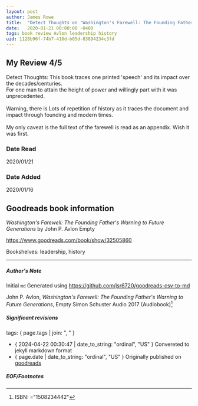 ```yaml
---
layout: post
author: James Rowe
title:  "Detect Thoughts on 'Washington's Farewell: The Founding Father's Warning to Future Generations'"
date:   2020-01-21 00:00:00 -0400
tags: book review Avlon leadership history
uid: 1128b96f-74b7-416d-b05d-83894234c3fd
---
```


<!-- highly dependent on how you personally use jekyll templates, and how you want this to show up -->

## My Review 4/5

Detect Thoughts: This book traces one printed 'speech' and its impact over the decades/centuries.<br/>For one man to attain the height of power and willingly part with it was unprecedented.<br/><br/>Warning, there is Lots of repetition of history as it traces the document and impact through founding and modern times.<br/><br/>My only caveat is the full text of the farewell is read as an appendix. Wish it was first.

### Date Read
2020/01/21

### Date Added
2020/01/16

## Goodreads book information

*Washington's Farewell: The Founding Father's Warning to Future Generations* by John P. Avlon
Empty

https://www.goodreads.com/book/show/32505860

Bookshelves: leadership, history

---

##### Author's Note

Initial `md` Generated using https://github.com/jsr6720/goodreads-csv-to-md

John P. Avlon, *Washington's Farewell: The Founding Father's Warning to Future Generations*, Empty Simon  Schuster Audio 2017 (Audiobook)[^1]

##### Significant revisions

tags: { page.tags | join: ", " } <!-- todo move this somewhere -->

- { 2024-04-22 00:30:47 | date_to_string: "ordinal", "US" } Convereted to jekyll markdown format 
- { page.date | date_to_string: "ordinal", "US" } Originally published on [goodreads](https://www.goodreads.com)

##### EOF/Footnotes

[^1]: ISBN: ="1508234442"